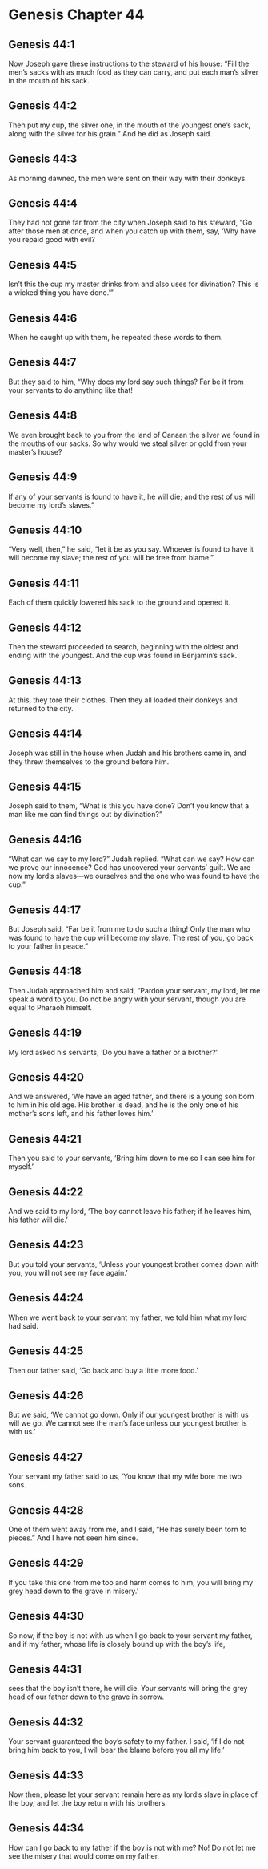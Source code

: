 # Genesis Chapter 44

## Genesis 44:1
Now Joseph gave these instructions to the steward of his house: “Fill the men’s sacks with as much food as they can carry, and put each man’s silver in the mouth of his sack.

## Genesis 44:2
Then put my cup, the silver one, in the mouth of the youngest one’s sack, along with the silver for his grain.” And he did as Joseph said.

## Genesis 44:3
As morning dawned, the men were sent on their way with their donkeys.

## Genesis 44:4
They had not gone far from the city when Joseph said to his steward, “Go after those men at once, and when you catch up with them, say, ‘Why have you repaid good with evil?

## Genesis 44:5
Isn’t this the cup my master drinks from and also uses for divination? This is a wicked thing you have done.’”

## Genesis 44:6
When he caught up with them, he repeated these words to them.

## Genesis 44:7
But they said to him, “Why does my lord say such things? Far be it from your servants to do anything like that!

## Genesis 44:8
We even brought back to you from the land of Canaan the silver we found in the mouths of our sacks. So why would we steal silver or gold from your master’s house?

## Genesis 44:9
If any of your servants is found to have it, he will die; and the rest of us will become my lord’s slaves.”

## Genesis 44:10
“Very well, then,” he said, “let it be as you say. Whoever is found to have it will become my slave; the rest of you will be free from blame.”

## Genesis 44:11
Each of them quickly lowered his sack to the ground and opened it.

## Genesis 44:12
Then the steward proceeded to search, beginning with the oldest and ending with the youngest. And the cup was found in Benjamin’s sack.

## Genesis 44:13
At this, they tore their clothes. Then they all loaded their donkeys and returned to the city.

## Genesis 44:14
Joseph was still in the house when Judah and his brothers came in, and they threw themselves to the ground before him.

## Genesis 44:15
Joseph said to them, “What is this you have done? Don’t you know that a man like me can find things out by divination?”

## Genesis 44:16
“What can we say to my lord?” Judah replied. “What can we say? How can we prove our innocence? God has uncovered your servants’ guilt. We are now my lord’s slaves—we ourselves and the one who was found to have the cup.”

## Genesis 44:17
But Joseph said, “Far be it from me to do such a thing! Only the man who was found to have the cup will become my slave. The rest of you, go back to your father in peace.”

## Genesis 44:18
Then Judah approached him and said, “Pardon your servant, my lord, let me speak a word to you. Do not be angry with your servant, though you are equal to Pharaoh himself.

## Genesis 44:19
My lord asked his servants, ‘Do you have a father or a brother?’

## Genesis 44:20
And we answered, ‘We have an aged father, and there is a young son born to him in his old age. His brother is dead, and he is the only one of his mother’s sons left, and his father loves him.’

## Genesis 44:21
Then you said to your servants, ‘Bring him down to me so I can see him for myself.’

## Genesis 44:22
And we said to my lord, ‘The boy cannot leave his father; if he leaves him, his father will die.’

## Genesis 44:23
But you told your servants, ‘Unless your youngest brother comes down with you, you will not see my face again.’

## Genesis 44:24
When we went back to your servant my father, we told him what my lord had said.

## Genesis 44:25
Then our father said, ‘Go back and buy a little more food.’

## Genesis 44:26
But we said, ‘We cannot go down. Only if our youngest brother is with us will we go. We cannot see the man’s face unless our youngest brother is with us.’

## Genesis 44:27
Your servant my father said to us, ‘You know that my wife bore me two sons.

## Genesis 44:28
One of them went away from me, and I said, “He has surely been torn to pieces.” And I have not seen him since.

## Genesis 44:29
If you take this one from me too and harm comes to him, you will bring my grey head down to the grave in misery.’

## Genesis 44:30
So now, if the boy is not with us when I go back to your servant my father, and if my father, whose life is closely bound up with the boy’s life,

## Genesis 44:31
sees that the boy isn’t there, he will die. Your servants will bring the grey head of our father down to the grave in sorrow.

## Genesis 44:32
Your servant guaranteed the boy’s safety to my father. I said, ‘If I do not bring him back to you, I will bear the blame before you all my life.’

## Genesis 44:33
Now then, please let your servant remain here as my lord’s slave in place of the boy, and let the boy return with his brothers.

## Genesis 44:34
How can I go back to my father if the boy is not with me? No! Do not let me see the misery that would come on my father.

